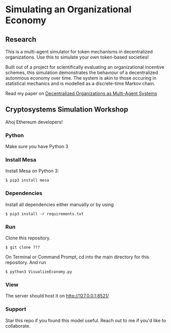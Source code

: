 # Simulating an Organizational Economy

Research
------------
This is a multi-agent simulator for token mechanisms in decentralized organizations. Use this to simulate your own token-based societies!

Built out of a project for scientifically evaluating an organizational incentive schemes, this simulation demonstrates the behaviour of a decentralized autonmous economy over time. The system is akin to those occuring in statistical mechanics and is modelled as a discrete-time Markov chain. 

Read my paper on [Decentralized Organizations as Multi-Agent Systems](https://www.researchgate.net/publication/319875145_Decentralized_Organizations_as_Multi-Agent_Systems_-_A_Complex_Systems_Perspective "Decentralized Organizations as Multi-Agent Systems")

## Cryptosystems Simulation Workshop
Ahoj Ethereum developers! 

### Python
Make sure you have Python 3

### Install Mesa
Install Mesa on Python 3:

    $ pip3 install mesa

### Dependencies
Install all dependencies either manually or by using
```
$ pip3 install -r requirements.txt
```

### Run
Clone this repository.
```
$ git clone ???
```
On Terminal or Command Prompt, cd into the main directory for this repository.
And run
```
$ python3 VisualizeEconomy.py
```

### View
The server should host it on http://127.0.0.1:8521/

### Support
Star this repo if you found this model useful. Reach out to me if you'd like to collaborate.
